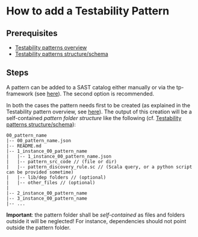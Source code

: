 # How to add a Testability Pattern

## Prerequisites
- [Testability patterns overview](./Testability-Patterns.md)
- [Testability patterns structure/schema](https://github.com/testable-eu/sast-testability-patterns/blob/master/docs/testability-patterns-structure.md)

## Steps
A pattern can be added to a SAST catalog either manually or via the tp-framework (see [here](./How-to-run-add-pattern.md)). The second option is recommended. 

In both the cases the pattern needs first to be created (as explained in the Testability pattern overview, see [here](./Testability-patterns-structure.md)). The output of this creation will be a self-contained _pattern folder structure_ like the following (cf. [Testability patterns structure/schema](./Testability-patterns-structure.md)):
```
00_pattern_name
|-- 00_pattern_name.json
|-- README.md
|-- 1_instance_00_pattern_name
|   |-- 1_instance_00_pattern_name.json
|   |-- pattern_src_code // (file or dir)
|   |-- pattern_discovery_rule.sc // (Scala query, or a python script can be provided sometime)
|   |-- lib/dep folders // (optional)
|   |-- other_files // (optional)
|
|-- 2_instance_00_pattern_name
|-- 3_instance_00_pattern_name
|-- ...

```

__Important__: the pattern folder shall be _self-contained_ as files and folders outside it will be neglected! For instance, dependencies should not point outside the pattern folder.
